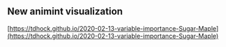## New animint visualization
[https://tdhock.github.io/2020-02-13-variable-importance-Sugar-Maple](https://tdhock.github.io/2020-02-13-variable-importance-Sugar-Maple)

